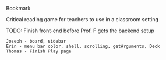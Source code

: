 Bookmark

Critical reading game for teachers to use in a classroom setting

TODO:
	Finish front-end before Prof. F gets the backend setup
	
	Joseph - board, sidebar
	Erin - menu bar color, shell, scrolling, getArguments, Deck
	Thomas - Finish Play page